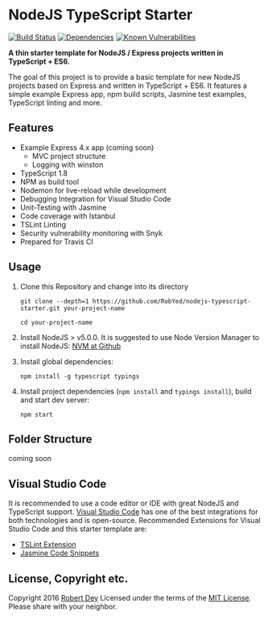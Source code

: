 # NodeJS TypeScript Starter

[![Build Status](https://travis-ci.org/RobYed/nodejs-typescript-starter.svg?branch=master)](https://travis-ci.org/RobYed/nodejs-typescript-starter)
[![Dependencies](https://david-dm.org/RobYed/nodejs-typescript-starter.svg)](https://david-dm.org/robyed/nodejs-typescript-starter)
[![Known Vulnerabilities](https://snyk.io/test/github/RobYed/nodejs-typescript-starter/badge.svg)](https://snyk.io/test/github/RobYed/nodejs-typescript-starter)

**A thin starter template for NodeJS / Express projects written in TypeScript + ES6.**

The goal of this project is to provide a basic template for new NodeJS projects based on Express and written in TypeScript + ES6. 
It features a simple example Express app, npm build scripts, Jasmine test examples, TypeScript linting and more.

## Features
* Example Express 4.x app (coming soon)
    - MVC project structure
    - Logging with winston
* TypeScript 1.8
* NPM as build tool
* Nodemon for live-reload while development
* Debugging Integration for Visual Studio Code
* Unit-Testing with Jasmine
* Code coverage with Istanbul
* TSLint Linting
* Security vulnerability monitoring with Snyk
* Prepared for Travis CI


## Usage

1. Clone this Repository and change into its directory

    `git clone --depth=1 https://github.com/RobYed/nodejs-typescript-starter.git your-project-name`

    `cd your-project-name`
2. Install NodeJS > v5.0.0. It is suggested to use Node Version Manager to install NodeJS:
    [NVM at Github](https://github.com/creationix/nvm)
3. Install global dependencies:

    `npm install -g typescript typings`
4. Install project dependencies (`npm install` and `typings install`), build and start dev server:

    `npm start`

## Folder Structure
coming soon

## Visual Studio Code
It is recommended to use a code editor or IDE with great NodeJS and TypeScript support. 
[Visual Studio Code](https://code.visualstudio.com) has one of the best integrations for both technologies and is open-source.
Recommended Extensions for Visual Studio Code and this starter template are:
* [TSLint Extension](https://marketplace.visualstudio.com/items?itemName=eg2.tslint)
* [Jasmine Code Snippets](https://marketplace.visualstudio.com/items?itemName=xabikos.JasmineSnippets)

## License, Copyright etc.
Copyright 2016 [Robert Dey](https://github.com/RobYed/) Licensed under the terms of the [MIT License](https://opensource.org/licenses/MIT). Please share with your neighbor.
